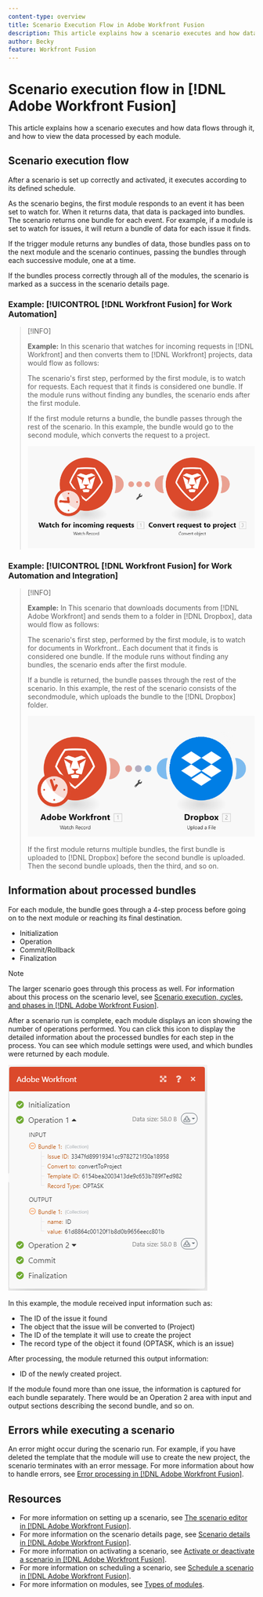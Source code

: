 ```yaml
---
content-type: overview
title: Scenario Execution Flow in Adobe Workfront Fusion
description: This article explains how a scenario executes and how data flows through it. It also explains where you can find information about your processed data and how to read it.
author: Becky
feature: Workfront Fusion
---
```

# Scenario execution flow in [!DNL Adobe Workfront Fusion]

<!--audited: 09/2024-->

This article explains how a scenario executes and how data flows through it, and how to view the data processed by each module.

## Scenario execution flow

After a scenario is set up correctly and activated, it executes according to its defined schedule.

As the scenario begins, the first module responds to an event it has been set to watch for. When it returns data, that data is packaged into bundles. The scenario returns one bundle for each event. For example, if a module is set to watch for issues, it will return a bundle of data for each issue it finds. 

If the trigger module returns any bundles of data, those bundles pass on to the next module and the scenario continues, passing the bundles through each successive module, one at a time.

If the bundles process correctly through all of the modules, the scenario is marked as a success in the scenario details page.

### Example: [!UICONTROL [!DNL Workfront Fusion] for Work Automation]

>[!INFO]
>
>**Example:** In this scenario that watches for incoming requests in [!DNL Workfront] and then converts them to [!DNL Workfront] projects, data would flow as follows:
>
>The scenario's first step, performed by the first module, is to watch for requests. Each request that it finds is considered one bundle. If the module runs without finding any bundles, the scenario ends after the first module.
>
>If the first module returns a bundle, the bundle passes through the rest of the scenario. In this example, the bundle would go to the second module, which converts the request to a project.
>
>![](assets/example-execution-flow-wf-only.png)

### Example: [!UICONTROL [!DNL Workfront Fusion] for Work Automation and Integration]

>[!INFO]
>
>**Example:** In This scenario that downloads documents from [!DNL Adobe Workfront] and sends them to a folder in [!DNL Dropbox], data would flow as follows:
>
>The scenario's first step, performed by the first module, is to watch for documents in Workfront.. Each document that it finds is considered one bundle. If the module runs without finding any bundles, the scenario ends after the first module.
>
>If a bundle is returned, the bundle passes through the rest of the scenario. In this example, the rest of the scenario consists of the secondmodule, which uploads the bundle to the [!DNL Dropbox] folder.
>
>![](assets/example-execution-flow-wf-dropbox.png)
>
>If the first module returns multiple bundles, the first bundle is uploaded to [!DNL Dropbox] before the second bundle is uploaded. Then the second bundle uploads, then the third, and so on.

## Information about processed bundles

For each module, the bundle goes through a 4-step process before going on to the next module or reaching its final destination. 

* Initialization
* Operation
* Commit/Rollback
* Finalization

>[!NOTE]
>
>The larger scenario goes through this process as well. For information about this process on the scenario level, see [Scenario execution, cycles, and phases in [!DNL Adobe Workfront Fusion]](/help/workfront-fusion/references/scenarios/scenario-execution-cycles-phases.md).

After a scenario run is complete, each module displays an icon showing the number of operations performed. You can click this icon to display the detailed information about the processed bundles for each step in the process. You can see which module settings were used, and which bundles were returned by each module.

![](assets/Info-processed-bundles.png)

In this example, the module received input information such as:

* The ID of the issue it found
* The object that the issue will be converted to (Project)
* The ID of the template it will use to create the project
* The record type of the object it found (OPTASK, which is an issue)

After processing, the module returned this output information:

* ID of the newly created project.

If the module found more than one issue, the information is captured for each bundle separately. There would be an Operation 2 area with input and output sections describing the second bundle, and so on.

## Errors while executing a scenario

An error might occur during the scenario run. For example, if you have deleted the template that the module will use to create the new project, the scenario terminates with an error message. For more information about how to handle errors, see [Error processing in [!DNL Adobe Workfront Fusion]](../../workfront-fusion/errors/error-processing.md).

## Resources

* For more information on setting up a scenario, see [The scenario editor in [!DNL Adobe Workfront Fusion]](../../workfront-fusion/scenarios/scenario-editor.md).
* For more information on the scenario details page, see [Scenario details in [!DNL Adobe Workfront Fusion]](../../workfront-fusion/scenarios/scenario-detail.md).
* For more information on activating a scenario, see [Activate or deactivate a scenario in [!DNL Adobe Workfront Fusion]](../../workfront-fusion/scenarios/activate-or-inactivate-scenario.md).
* For more information on scheduling a scenario, see [Schedule a scenario in [!DNL Adobe Workfront Fusion]](../../workfront-fusion/scenarios/schedule-a-scenario.md).
* For more information on modules, see [Types of modules](../../workfront-fusion/modules/module-types.md).




